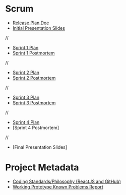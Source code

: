 # Scrum

* [Release Plan Doc](https://docs.google.com/document/d/1Onq-bfWAmu75xCWyqnOhpCPokFJoNZfsXZQaxLq7Ek8/edit?usp=sharing)
* [Initial Presentation Slides](https://docs.google.com/presentation/d/1VxtQIAU7xsOZ3iA3EPQStSUpOyp5C8wCYASGP9Hb9nA/edit#slide=id.ga1ab41d16f_2_75)

//

* [Sprint 1 Plan](https://docs.google.com/document/d/1KJy57nsOGWPGx-Cn27PtIi7qVKyR_-FxMq45GG2_Hkc/edit)
* [Sprint 1 Postmortem](https://docs.google.com/document/d/15PB8n0U_OGkKhotY7wEONobtrsowrKSwef7fJfUD9gk/edit)

//

* [Sprint 2 Plan](https://docs.google.com/document/d/1Sxi-NsB56zNBmX0mCW7MpW0KsDk6t0s6FDvgV3da3hc/edit)
* [Sprint 2 Postmortem](https://docs.google.com/document/d/1i4mvFluj56m2UKIAaQQwEKjZSd6hRV-78pp6wEOU39A/edit)

//

* [Sprint 3 Plan](https://docs.google.com/document/d/1eWfYq-bzw5_vpFY6bO8KKEK-eRd2f6BOFJpW89xHhH8/edit)
* [Sprint 3 Postmortem](https://docs.google.com/document/d/17r34Xe9nxGb4XQnjhMeiussYlRb8hX-2UXS3zM510cg/edit)

//

* [Sprint 4 Plan](https://docs.google.com/document/d/1MnECYAfIRIT1Zms3I8IVS_9QyM8jH3yQZrCjpBPjwtA/edit)
* [Sprint 4 Postmortem]

//

* [Final Presentation Slides]


# Project Metadata 

* [Coding Standards/Philosophy (ReactJS and GitHub)](https://docs.google.com/document/d/1u7Dt4eLe9mAcjrBQlE9lgMLkW-dGUbhgnox3C3OSZ-M/edit?usp=sharing)
* [Working Prototype Known Problems Report](https://docs.google.com/document/d/1dM2hmh8a-CnuwkqoHUkunbcKrKfdbVzMUK21NT-03YU/edit?usp=sharing)
